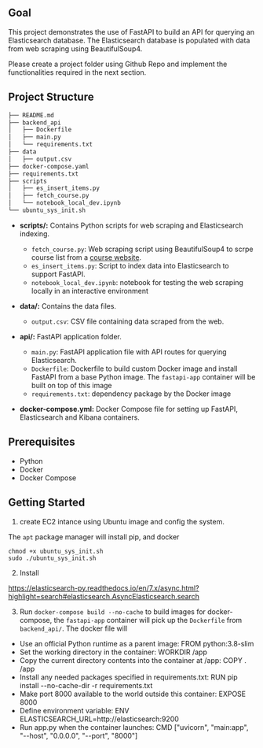 ## Goal

This project demonstrates the use of FastAPI to build an API for querying an Elasticsearch database. The Elasticsearch database is populated with data from web scraping using BeautifulSoup4.

Please create a project folder using Github Repo and implement the functionalities required in the next section.

## Project Structure

```bash
├── README.md
├── backend_api
│   ├── Dockerfile
│   ├── main.py
│   └── requirements.txt
├── data
│   ├── output.csv
├── docker-compose.yaml
├── requirements.txt
├── scripts
│   ├── es_insert_items.py
│   ├── fetch_course.py
│   └── notebook_local_dev.ipynb
└── ubuntu_sys_init.sh
```

- **scripts/:** Contains Python scripts for web scraping and Elasticsearch indexing.
  - `fetch_course.py`: Web scraping script using BeautifulSoup4 to scrpe course list from a [course website](https://hackr.io/blog/tag/courses).
  - `es_insert_items.py`: Script to index data into Elasticsearch to support FastAPI.
  - `notebook_local_dev.ipynb`: notebook for testing the web scraping locally in an interactive environment

- **data/:** Contains the data files.
  - `output.csv`: CSV file containing data scraped from the web.

- **api/:** FastAPI application folder.
  - `main.py`: FastAPI application file with API routes for querying Elasticsearch.
  - `Dockerfile`: Dockerfile to build custom Docker image and install FastAPI from a base Python image. The `fastapi-app` container will be built on top of this image
  - `requirements.txt`: dependency package by the Docker image

- **docker-compose.yml:** Docker Compose file for setting up FastAPI, Elasticsearch and Kibana containers.



## Prerequisites

- Python
- Docker
- Docker Compose

## Getting Started

1. create EC2 intance using Ubuntu image and config the system.

The `apt` package manager will install pip, and docker
```
chmod +x ubuntu_sys_init.sh
sudo ./ubuntu_sys_init.sh
```

2. Install 

https://elasticsearch-py.readthedocs.io/en/7.x/async.html?highlight=search#elasticsearch.AsyncElasticsearch.search


3. Run `docker-compose build --no-cache` to build images for docker-compose, the `fastapi-app` container will pick up the `Dockerfile` from `backend_api/`. The docker file will 

  - Use an official Python runtime as a parent image: FROM python:3.8-slim
  - Set the working directory in the container: WORKDIR /app
  - Copy the current directory contents into the container at /app: COPY . /app
  - Install any needed packages specified in requirements.txt: RUN pip install --no-cache-dir -r requirements.txt
  - Make port 8000 available to the world outside this container: EXPOSE 8000
  - Define environment variable: ENV ELASTICSEARCH_URL=http://elasticsearch:9200
  - Run app.py when the container launches: CMD ["uvicorn", "main:app", "--host", "0.0.0.0", "--port", "8000"]

